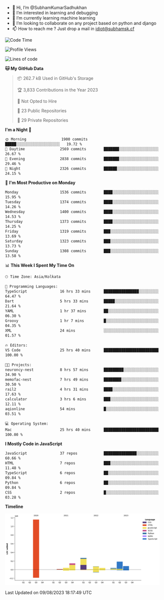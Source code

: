 - 👋 Hi, I’m @SubhamKumarSadhukhan
- 👀 I’m interested in learning and debugging
- 🌱 I’m currently learning machine learning
- 💞️ I’m looking to collaborate on any project based on python and django
- 📫 How to reach me ?
      Just drop a mail in idiot@subhamsk.cf

<!---
SubhamKumarSadhukhan/SubhamKumarSadhukhan is a ✨ special ✨ repository because its `README.md` (this file) appears on your GitHub profile.
You can click the Preview link to take a look at your changes.
--->


<!--START_SECTION:waka-->
![Code Time](http://img.shields.io/badge/Code%20Time-1%2C432%20hrs%2018%20mins-blue)

![Profile Views](http://img.shields.io/badge/Profile%20Views-10-blue)

![Lines of code](https://img.shields.io/badge/From%20Hello%20World%20I%27ve%20Written-2.0%20million%20lines%20of%20code-blue)

**🐱 My GitHub Data** 

> 📦 262.7 kB Used in GitHub's Storage 
 > 
> 🏆 3,833 Contributions in the Year 2023
 > 
> 🚫 Not Opted to Hire
 > 
> 📜 23 Public Repositories 
 > 
> 🔑 29 Private Repositories 
 > 
**I'm a Night 🦉** 

```text
🌞 Morning                1900 commits        █████░░░░░░░░░░░░░░░░░░░░   19.72 % 
🌆 Daytime                2569 commits        ███████░░░░░░░░░░░░░░░░░░   26.67 % 
🌃 Evening                2838 commits        ███████░░░░░░░░░░░░░░░░░░   29.46 % 
🌙 Night                  2326 commits        ██████░░░░░░░░░░░░░░░░░░░   24.15 % 
```
📅 **I'm Most Productive on Monday** 

```text
Monday                   1536 commits        ████░░░░░░░░░░░░░░░░░░░░░   15.95 % 
Tuesday                  1374 commits        ████░░░░░░░░░░░░░░░░░░░░░   14.26 % 
Wednesday                1400 commits        ████░░░░░░░░░░░░░░░░░░░░░   14.53 % 
Thursday                 1373 commits        ████░░░░░░░░░░░░░░░░░░░░░   14.25 % 
Friday                   1319 commits        ███░░░░░░░░░░░░░░░░░░░░░░   13.69 % 
Saturday                 1323 commits        ███░░░░░░░░░░░░░░░░░░░░░░   13.73 % 
Sunday                   1308 commits        ███░░░░░░░░░░░░░░░░░░░░░░   13.58 % 
```


📊 **This Week I Spent My Time On** 

```text
🕑︎ Time Zone: Asia/Kolkata

💬 Programming Languages: 
TypeScript               16 hrs 33 mins      ████████████████░░░░░░░░░   64.47 % 
Dart                     5 hrs 33 mins       █████░░░░░░░░░░░░░░░░░░░░   21.64 % 
YAML                     1 hr 37 mins        ██░░░░░░░░░░░░░░░░░░░░░░░   06.30 % 
Groovy                   1 hr 7 mins         █░░░░░░░░░░░░░░░░░░░░░░░░   04.35 % 
XML                      24 mins             ░░░░░░░░░░░░░░░░░░░░░░░░░   01.57 % 

🔥 Editors: 
VS Code                  25 hrs 40 mins      █████████████████████████   100.00 % 

🐱‍💻 Projects: 
neuroncy-nest            8 hrs 57 mins       █████████░░░░░░░░░░░░░░░░   34.90 % 
memofac-nest             7 hrs 49 mins       ████████░░░░░░░░░░░░░░░░░   30.50 % 
rail2                    4 hrs 31 mins       ████░░░░░░░░░░░░░░░░░░░░░   17.63 % 
calculator               3 hrs 6 mins        ███░░░░░░░░░░░░░░░░░░░░░░   12.11 % 
aqionline                54 mins             █░░░░░░░░░░░░░░░░░░░░░░░░   03.51 % 

💻 Operating System: 
Mac                      25 hrs 40 mins      █████████████████████████   100.00 % 
```

**I Mostly Code in JavaScript** 

```text
JavaScript               37 repos            ███████████████░░░░░░░░░░   60.66 % 
HTML                     7 repos             ███░░░░░░░░░░░░░░░░░░░░░░   11.48 % 
TypeScript               6 repos             ██░░░░░░░░░░░░░░░░░░░░░░░   09.84 % 
Python                   6 repos             ██░░░░░░░░░░░░░░░░░░░░░░░   09.84 % 
CSS                      2 repos             █░░░░░░░░░░░░░░░░░░░░░░░░   03.28 % 
```



**Timeline**

![Lines of Code chart](https://raw.githubusercontent.com/SubhamKumarSadhukhan/SubhamKumarSadhukhan/main/assets/bar_graph.png)


 Last Updated on 09/08/2023 18:17:49 UTC
<!--END_SECTION:waka-->

